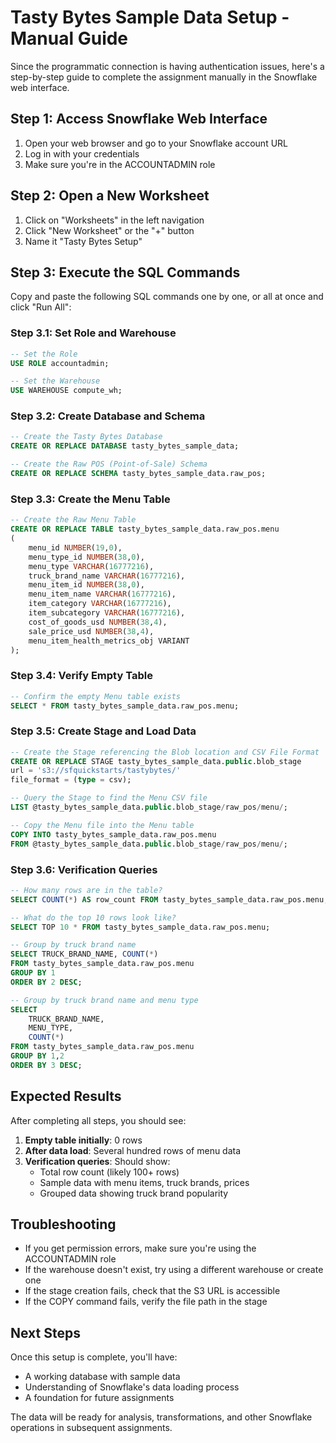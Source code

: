 # Tasty Bytes Sample Data Setup - Manual Guide

Since the programmatic connection is having authentication issues, here's a step-by-step guide to complete the assignment manually in the Snowflake web interface.

## Step 1: Access Snowflake Web Interface

1. Open your web browser and go to your Snowflake account URL
2. Log in with your credentials
3. Make sure you're in the ACCOUNTADMIN role

## Step 2: Open a New Worksheet

1. Click on "Worksheets" in the left navigation
2. Click "New Worksheet" or the "+" button
3. Name it "Tasty Bytes Setup"

## Step 3: Execute the SQL Commands

Copy and paste the following SQL commands one by one, or all at once and click "Run All":

### Step 3.1: Set Role and Warehouse
```sql
-- Set the Role
USE ROLE accountadmin;

-- Set the Warehouse
USE WAREHOUSE compute_wh;
```

### Step 3.2: Create Database and Schema
```sql
-- Create the Tasty Bytes Database
CREATE OR REPLACE DATABASE tasty_bytes_sample_data;

-- Create the Raw POS (Point-of-Sale) Schema
CREATE OR REPLACE SCHEMA tasty_bytes_sample_data.raw_pos;
```

### Step 3.3: Create the Menu Table
```sql
-- Create the Raw Menu Table
CREATE OR REPLACE TABLE tasty_bytes_sample_data.raw_pos.menu
(
    menu_id NUMBER(19,0),
    menu_type_id NUMBER(38,0),
    menu_type VARCHAR(16777216),
    truck_brand_name VARCHAR(16777216),
    menu_item_id NUMBER(38,0),
    menu_item_name VARCHAR(16777216),
    item_category VARCHAR(16777216),
    item_subcategory VARCHAR(16777216),
    cost_of_goods_usd NUMBER(38,4),
    sale_price_usd NUMBER(38,4),
    menu_item_health_metrics_obj VARIANT
);
```

### Step 3.4: Verify Empty Table
```sql
-- Confirm the empty Menu table exists
SELECT * FROM tasty_bytes_sample_data.raw_pos.menu;
```

### Step 3.5: Create Stage and Load Data
```sql
-- Create the Stage referencing the Blob location and CSV File Format
CREATE OR REPLACE STAGE tasty_bytes_sample_data.public.blob_stage
url = 's3://sfquickstarts/tastybytes/'
file_format = (type = csv);

-- Query the Stage to find the Menu CSV file
LIST @tasty_bytes_sample_data.public.blob_stage/raw_pos/menu/;

-- Copy the Menu file into the Menu table
COPY INTO tasty_bytes_sample_data.raw_pos.menu
FROM @tasty_bytes_sample_data.public.blob_stage/raw_pos/menu/;
```

### Step 3.6: Verification Queries
```sql
-- How many rows are in the table?
SELECT COUNT(*) AS row_count FROM tasty_bytes_sample_data.raw_pos.menu;

-- What do the top 10 rows look like?
SELECT TOP 10 * FROM tasty_bytes_sample_data.raw_pos.menu;

-- Group by truck brand name
SELECT TRUCK_BRAND_NAME, COUNT(*)
FROM tasty_bytes_sample_data.raw_pos.menu
GROUP BY 1
ORDER BY 2 DESC;

-- Group by truck brand name and menu type
SELECT
    TRUCK_BRAND_NAME,
    MENU_TYPE,
    COUNT(*)
FROM tasty_bytes_sample_data.raw_pos.menu
GROUP BY 1,2
ORDER BY 3 DESC;
```

## Expected Results

After completing all steps, you should see:

1. **Empty table initially**: 0 rows
2. **After data load**: Several hundred rows of menu data
3. **Verification queries**: Should show:
   - Total row count (likely 100+ rows)
   - Sample data with menu items, truck brands, prices
   - Grouped data showing truck brand popularity

## Troubleshooting

- If you get permission errors, make sure you're using the ACCOUNTADMIN role
- If the warehouse doesn't exist, try using a different warehouse or create one
- If the stage creation fails, check that the S3 URL is accessible
- If the COPY command fails, verify the file path in the stage

## Next Steps

Once this setup is complete, you'll have:
- A working database with sample data
- Understanding of Snowflake's data loading process
- A foundation for future assignments

The data will be ready for analysis, transformations, and other Snowflake operations in subsequent assignments.
